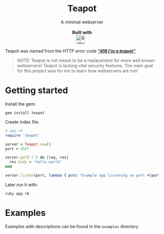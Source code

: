 <p align="center">
  <h1 align="center"><b>Teapot</b></h1>
  <p align="center">
    A minimal webserver
    <br />
    <br />
    <strong>Built with</strong>
    <br />
    <img alt="Ruby" width="30px" style="padding-right:10px;" src="https://cdn.jsdelivr.net/gh/devicons/devicon@latest/icons/ruby/ruby-original.svg" />
    <br />
  </p>
</p>

Teapot was named from the HTTP error code [**_"418 I'm a teapot"_**](https://developer.mozilla.org/en-US/docs/Web/HTTP/Status/418).

> NOTE: Teapot is not meant to be a replacement for more well known webservers! Teapot is lacking vital security features. The main goal for this project was for me to learn how webservers are run!

# Getting started

Install the gem:

```shell
gem install teapot
```

Create index file:

```ruby
# app.rb
require 'teapot'

server = Teapot.new()
port = 4567

server.get('/') do |req, res|
  res.body = 'hello world'
end

server.listen(port, lambda { puts "Example app listening on port #{port}" })
```

Later run it with:

```shell
ruby app.rb
```

# Examples

Examples with descriptions can be found in the `examples` directory

